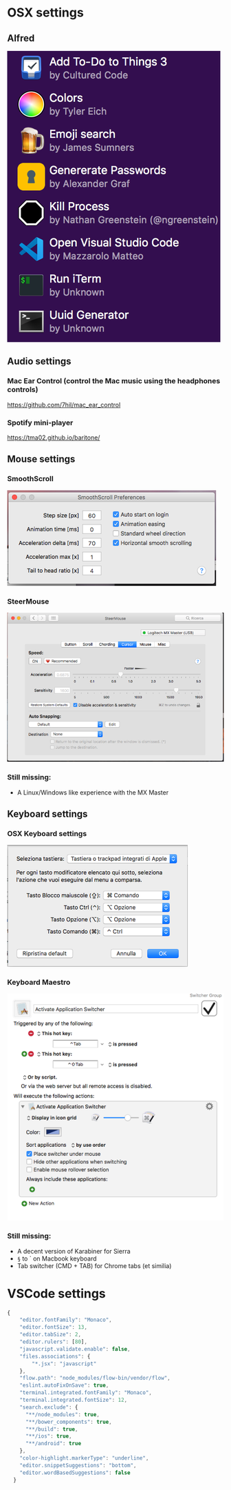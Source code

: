 # OSX settings
## Alfred
![](./alfred-workflows.png)


## Audio settings
### Mac Ear Control (control the Mac music using the headphones controls)  
https://github.com/7hil/mac_ear_control

### Spotify mini-player
https://tma02.github.io/baritone/

## Mouse settings
### SmoothScroll
![](./smoothscroll.png)

### SteerMouse
![](./steermouse-cursor.png)

### Still missing:
- A Linux/Windows like experience with the MX Master

## Keyboard settings
### OSX Keyboard settings 
![](./keyboard-modifiers.png)

### Keyboard Maestro
![](./keyboardmaestro-application-switcher.png)

### Still missing:
- A decent version of Karabiner for Sierra
- `§` to ` on Macbook keyboard
- Tab switcher (CMD + TAB) for Chrome tabs (et similia)

# VSCode settings
```javascript
{
    "editor.fontFamily": "Monaco",
    "editor.fontSize": 13,
    "editor.tabSize": 2,
    "editor.rulers": [80],
    "javascript.validate.enable": false,
    "files.associations": {
        "*.jsx": "javascript"
    },
    "flow.path": "node_modules/flow-bin/vendor/flow",
    "eslint.autoFixOnSave": true,
    "terminal.integrated.fontFamily": "Monaco",
    "terminal.integrated.fontSize": 12,
    "search.exclude": {
      "**/node_modules": true,
      "**/bower_components": true,
      "**/build": true,
      "**/ios": true,
      "**/android": true
    },
    "color-highlight.markerType": "underline",
    "editor.snippetSuggestions": "bottom",
    "editor.wordBasedSuggestions": false
  }

